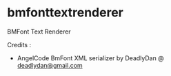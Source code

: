 # bmfonttextrenderer
BMFont Text Renderer

Credits :
- AngelCode BmFont XML serializer by DeadlyDan @ deadlydan@gmail.com
